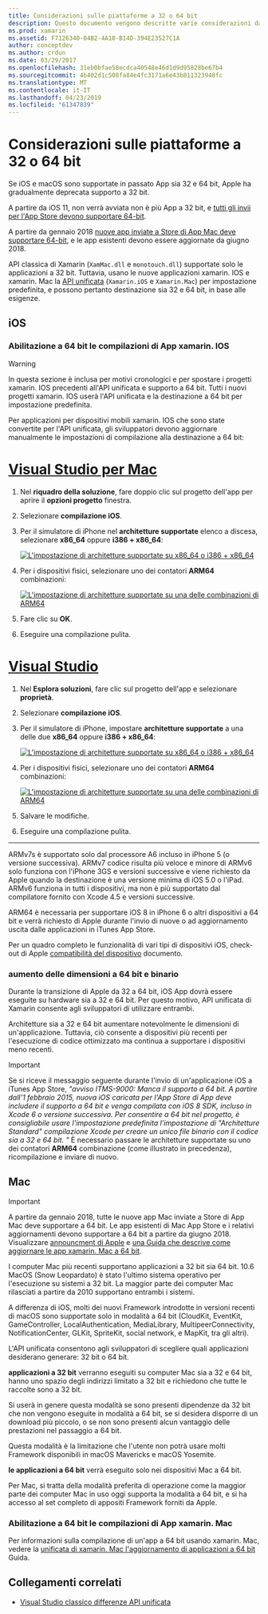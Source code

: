 ```yaml
---
title: Considerazioni sulle piattaforme a 32 o 64 bit
description: Questo documento vengono descritte varie considerazioni da tenere presenti quando la destinazione architetture a 32 bit e a 64 bit per un'applicazione xamarin. IOS o xamarin. Mac.
ms.prod: xamarin
ms.assetid: F7126340-04B2-4A10-B14D-394E23527C1A
author: conceptdev
ms.author: crdun
ms.date: 03/29/2017
ms.openlocfilehash: 31eb0bfae58ecdca40548e46d1d9d95828be67b4
ms.sourcegitcommit: 4b402d1c508fa84e4fc3171a6e43b811323948fc
ms.translationtype: MT
ms.contentlocale: it-IT
ms.lasthandoff: 04/23/2019
ms.locfileid: "61347839"
---
```

# <a name="3264-bit-platform-considerations"></a>Considerazioni sulle piattaforme a 32 o 64 bit

Se iOS e macOS sono supportate in passato App sia 32 e 64 bit, Apple ha gradualmente deprecata supporto a 32 bit.

A partire da iOS 11, non verrà avviata non è più App a 32 bit, e [tutti gli invii per l'App Store devono supportare 64-bit](https://developer.apple.com/news/?id=06282017b).

A partire da gennaio 2018 [nuove app inviate a Store di App Mac deve supportare 64-bit](https://developer.apple.com/news/?id=06282017a), e le app esistenti devono essere aggiornate da giugno 2018.

API classica di Xamarin (`XamMac.dll` e `monotouch.dll`) supportate solo le applicazioni a 32 bit. Tuttavia, usano le nuove applicazioni xamarin. IOS e xamarin. Mac la [API unificata](~/cross-platform/macios/unified/index.md) (`Xamarin.iOS` e `Xamarin.Mac`) per impostazione predefinita, e possono pertanto destinazione sia 32 e 64 bit, in base alle esigenze.

## <a name="ios"></a>iOS

<a name="enable-64" />

### <a name="enabling-64-bit-builds-of-xamarinios-apps"></a>Abilitazione a 64 bit le compilazioni di App xamarin. IOS

> [!WARNING]
> In questa sezione è inclusa per motivi cronologici e per spostare i progetti xamarin. IOS precedenti all'API unificata e supporto a 64 bit. Tutti i nuovi progetti xamarin. IOS userà l'API unificata e la destinazione a 64 bit per impostazione predefinita.

Per applicazioni per dispositivi mobili xamarin. IOS che sono state convertite per l'API unificata, gli sviluppatori devono aggiornare manualmente le impostazioni di compilazione alla destinazione a 64 bit:

# <a name="visual-studio-for-mactabmacos"></a>[Visual Studio per Mac](#tab/macos)

1. Nel **riquadro della soluzione**, fare doppio clic sul progetto dell'app per aprire il **opzioni progetto** finestra.
2. Selezionare **compilazione iOS**.
3. Per il simulatore di iPhone nel **architetture supportate** elenco a discesa, selezionare **x86\_64** oppure **i386 + x86\_64**:

   [![L'impostazione di architetture supportate su x86\_64 o i386 + x86\_64](Images/Image01.png "Setting Supported architectures to x86\_64 or i386 + x86\_64")](Images/Image01-large.png#lightbox) 

4. Per i dispositivi fisici, selezionare uno dei contatori **ARM64** combinazioni:

   [![L'impostazione di architetture supportate su una delle combinazioni di ARM64](Images/Image02.png "architetture supporta l'impostazione per una delle combinazioni di ARM64")](Images/Image02-large.png#lightbox)

5. Fare clic su **OK**.
6. Eseguire una compilazione pulita.

# <a name="visual-studiotabwindows"></a>[Visual Studio](#tab/windows)

1. Nel **Esplora soluzioni**, fare clic sul progetto dell'app e selezionare **proprietà**.
2. Selezionare **compilazione iOS**.
3. Per il simulatore di iPhone, impostare **architetture supportate** a una delle due **x86\_64** oppure **i386 + x86\_64**: 

   [![L'impostazione di architetture supportate su x86_64 o i386 + x86\_64](Images/VS02.png "Setting Supported architectures to x86_64 or i386 + x86\_64")](Images/VS02-large.png#lightbox)

4. Per i dispositivi fisici, selezionare uno dei contatori **ARM64** combinazioni:
    
   [![L'impostazione di architetture supportate su una delle combinazioni di ARM64](Images/VS01.png "architetture supporta l'impostazione per una delle combinazioni di ARM64")](Images/VS01-large.png#lightbox)

5. Salvare le modifiche.
6. Eseguire una compilazione pulita.

-----

ARMv7s è supportato solo dal processore A6 incluso in iPhone 5 (o versione successiva). ARMv7 codice risulta più veloce e minore di ARMv6 solo funziona con l'iPhone 3GS e versioni successive e viene richiesto da Apple quando la destinazione è una versione minima di iOS 5.0 o l'iPad. ARMv6 funziona in tutti i dispositivi, ma non è più supportato dal compilatore fornito con Xcode 4.5 e versioni successive. 

ARM64 è necessaria per supportare iOS 8 in iPhone 6 o altri dispositivi a 64 bit e verrà richiesto di Apple durante l'invio di nuove o ad aggiornamento uscita dalle applicazioni in iTunes App Store.

Per un quadro completo le funzionalità di vari tipi di dispositivi iOS, check-out di Apple [compatibilità del dispositivo](https://developer.apple.com/library/content/documentation/DeviceInformation/Reference/iOSDeviceCompatibility/DeviceCompatibilityMatrix/DeviceCompatibilityMatrix.html) documento.

### <a name="64-bit-and-binary-size-increases"></a>aumento delle dimensioni a 64 bit e binario

Durante la transizione di Apple da 32 a 64 bit, iOS App dovrà essere eseguite su hardware sia a 32 e 64 bit. Per questo motivo, API unificata di Xamarin consente agli sviluppatori di utilizzare entrambi.

Architetture sia a 32 e 64 bit aumentare notevolmente le dimensioni di un'applicazione. Tuttavia, ciò consente a dispositivi più recenti per l'esecuzione di codice ottimizzato ma continua a supportare i dispositivi meno recenti.

> [!IMPORTANT]
> Se si riceve il messaggio seguente durante l'invio di un'applicazione iOS a iTunes App Store, _"avviso ITMS-9000: Manca il supporto a 64 bit. A partire dall'1 febbraio 2015, nuova iOS caricata per l'App Store di App deve includere il supporto a 64 bit e venga compilata con iOS 8 SDK, incluso in Xcode 6 o versione successiva. Per consentire a 64 bit nel progetto, è consigliabile usare l'impostazione predefinita l'impostazione di "Architetture Standard" compilazione Xcode per creare un unico file binario con il codice sia a 32 e 64 bit. "_ È necessario passare le architetture supportate su uno dei contatori **ARM64** combinazione (come illustrato in precedenza), ricompilazione e inviare di nuovo.

## <a name="mac"></a>Mac

> [!IMPORTANT]
> A partire da gennaio 2018, tutte le nuove app Mac inviate a Store di App Mac deve supportare a 64 bit. Le app esistenti di Mac App Store e i relativi aggiornamenti devono supportare a 64 bit a partire da giugno 2018. Visualizzare [announcment di Apple](https://developer.apple.com/news/?id=06282017a) e [una Guida che descrive come aggiornare le app xamarin. Mac a 64 bit](~/cross-platform/macios/32-and-64/mac-64-bit.md).

I computer Mac più recenti supportano applicazioni a 32 bit sia 64 bit.   10.6 MacOS (Snow Leopardato) è stato l'ultimo sistema operativo per l'esecuzione su sistemi a 32 bit.   La maggior parte dei computer Mac rilasciati a partire da 2010 supportano entrambi i sistemi.

A differenza di iOS, molti dei nuovi Framework introdotte in versioni recenti di macOS sono supportate solo in modalità a 64 bit (CloudKit, EventKit, GameController, LocalAuthentication, MediaLibrary, MultipeerConnectivity, NotificationCenter, GLKit, SpriteKit, social network, e MapKit, tra gli altri).

L'API unificata consentono agli sviluppatori di scegliere quali applicazioni desiderano generare: 32 bit o 64 bit.

**applicazioni a 32 bit** verranno eseguiti su computer Mac sia a 32 e 64 bit, hanno uno spazio degli indirizzi limitato a 32 bit e richiedono che tutte le raccolte sono a 32 bit.

Si userà in genere questa modalità se sono presenti dipendenze da 32 bit che non vengono eseguite in modalità a 64 bit, se si desidera disporre di un download più piccolo, o se non sono presenti alcun vantaggio delle prestazioni nel passaggio a 64 bit.

Questa modalità è la limitazione che l'utente non potrà usare molti Framework disponibili in macOS Mavericks e macOS Yosemite.

**le applicazioni a 64 bit** verrà eseguito solo nei dispositivi Mac a 64 bit.

Per Mac, si tratta della modalità preferita di operazione come la maggior parte dei computer Mac in uso oggi supporta la modalità a 64 bit, e si ha accesso al set completo di appositi Framework forniti da Apple.

### <a name="enabling-64-bit-builds-of-xamarinmac-apps"></a>Abilitazione a 64 bit le compilazioni di App xamarin. Mac

Per informazioni sulla compilazione di un'app a 64 bit usando xamarin. Mac, vedere la [unificata di xamarin. Mac l'aggiornamento di applicazioni a 64 bit](~/cross-platform/macios/32-and-64/mac-64-bit.md) Guida.

## <a name="related-links"></a>Collegamenti correlati

- [Visual Studio classico differenze API unificata](https://developer.xamarin.com/releases/ios/api_changes/classic-vs-unified-8.6.0/)
